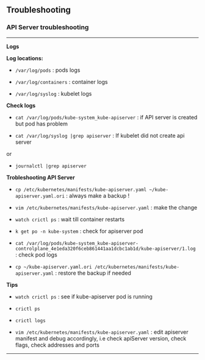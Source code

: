## Troubleshooting

### API Server troubleshooting

---

**Logs**

**Log locations:**

- `/var/log/pods` : pods logs

- `/var/log/containers` : container logs

- `/var/log/syslog` : kubelet logs

**Check logs**

- `cat /var/log/pods/kube-system_kube-apiserver` : if API server is created but pod has problem

- `cat /var/log/syslog |grep apiserver` : If kubelet did not create api server

or

- `journalctl |grep apiserver`

**Trobleshooting API Server**

- `cp /etc/kubernetes/manifests/kube-apiserver.yaml ~/kube-apiserver.yaml.ori` : always make a backup !

- `vim /etc/kubernetes/manifests/kube-apiserver.yaml` : make the change

- `watch crictl ps` : wait till container restarts

- `k get po -n kube-system` : check for apiserver pod

- `cat /var/log/pods/kube-system_kube-apiserver-controlplane_4e1eda320f6ceb861441aa1dcbc1ab1d/kube-apiserver/1.log` : check pod logs

- `cp ~/kube-apiserver.yaml.ori /etc/kubernetes/manifests/kube-apiserver.yaml` : restore the backup if needed


**Tips**

- `watch crictl ps` : see if kube-apiserver pod is running

- `crictl ps`

- `crictl logs`

- `vim /etc/kubernetes/manifests/kube-apiserver.yaml` : edit apiserver manifest and debug accordingly, i.e check apiServer version, check flags, check addresses and ports

---
